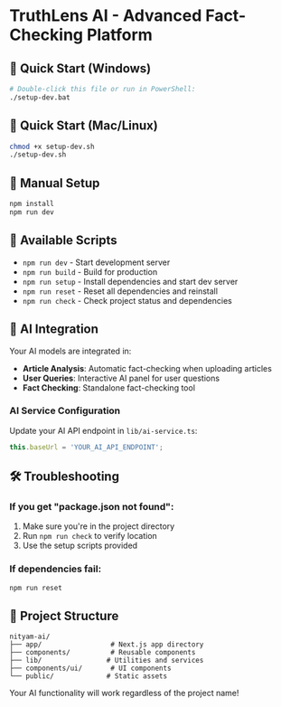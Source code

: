 # TruthLens AI - Advanced Fact-Checking Platform

## 🚀 Quick Start (Windows)
```bash
# Double-click this file or run in PowerShell:
./setup-dev.bat
```

## 🚀 Quick Start (Mac/Linux)
```bash
chmod +x setup-dev.sh
./setup-dev.sh
```

## 🔧 Manual Setup
```bash
npm install
npm run dev
```

## 📱 Available Scripts

- `npm run dev` - Start development server
- `npm run build` - Build for production
- `npm run setup` - Install dependencies and start dev server
- `npm run reset` - Reset all dependencies and reinstall
- `npm run check` - Check project status and dependencies

## 🤖 AI Integration

Your AI models are integrated in:
- **Article Analysis**: Automatic fact-checking when uploading articles
- **User Queries**: Interactive AI panel for user questions
- **Fact Checking**: Standalone fact-checking tool

### AI Service Configuration
Update your AI API endpoint in `lib/ai-service.ts`:
```typescript
this.baseUrl = 'YOUR_AI_API_ENDPOINT';
```

## 🛠️ Troubleshooting

### If you get "package.json not found":
1. Make sure you're in the project directory
2. Run `npm run check` to verify location
3. Use the setup scripts provided

### If dependencies fail:
```bash
npm run reset
```

## 🎯 Project Structure
```
nityam-ai/
├── app/                 # Next.js app directory
├── components/          # Reusable components
├── lib/                # Utilities and services
├── components/ui/       # UI components
└── public/             # Static assets
```

Your AI functionality will work regardless of the project name!
